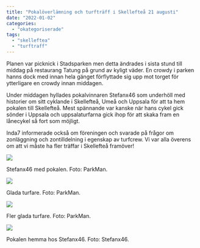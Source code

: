 ```yaml
---
title: "Pokalöverlämning och turfträff i Skellefteå 21 augusti"
date: "2022-01-02"
categories: 
  - "okategoriserade"
tags: 
  - "skelleftea"
  - "turftraff"
---
```


Planen var picknick i Stadsparken men detta ändrades i sista stund till middag på restaurang Tatung på grund av kyligt väder. En crowdy i parken hanns dock med innan hela gänget förflyttade sig upp mot torget för ytterligare en crowdy innan middagen.

Under middagen hyllades pokalvinnaren Stefanx46 som underhöll med historier om sitt cyklande i Skellefteå, Umeå och Uppsala för att ta hem pokalen till Skellefteå. Mest spännande var kanske när hans cykel gick sönder i Uppsala och uppsalaturfarna gick ihop för att skaka fram en lånecykel så fort som möjligt.

Inda7 informerade också om föreningen och svarade på frågor om zonläggning och zontilldelning i egenskap av turfcrew. Vi var alla överens om att vi måste ha fler träffar i Skellefteå framöver!

![](http://www.turfvasterbotten.se/wp-content/uploads/2022/01/270070029_426241535730701_6313645998331672418_n.jpeg?w=768)

Stefanx46 med pokalen. Foto: ParkMan.

![](http://www.turfvasterbotten.se/wp-content/uploads/2022/01/270049695_460270285703770_626838851917719592_n.jpeg?w=1024)

Glada turfare. Foto: ParkMan.

![](http://www.turfvasterbotten.se/wp-content/uploads/2022/01/270184561_513112596549298_1808385803698379032_n.jpeg?w=1024)

Fler glada turfare. Foto: ParkMan.

![](http://www.turfvasterbotten.se/wp-content/uploads/2022/01/270589954_2368267969988121_8495001559666803219_n.jpeg?w=563)

Pokalen hemma hos Stefanx46. Foto: Stefanx46.
